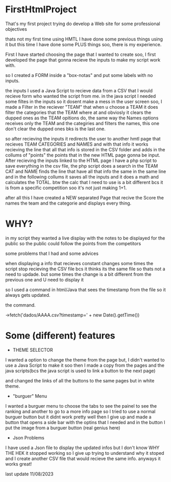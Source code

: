 # FirstHtmlProject
That's my first project trying do develop a Web site for some professional objectives

thats not my first time using HMTL I have done some previous things using it but this time I have done some PLUS things soo, there is my experience.


First I have started choosing the page that I wanted to create soo, I first developed the page that gonna recieve the inputs to make my script work with.

so I created a FORM inside a "box-notas" and put some labels with no inputs.

the inputs I used a Java Script to recieve data from a CSV that I would recieve form who wanted the script from me.
   in the java script I needed some filtes in the inputs so it dosent make a mess in the user screen soo, I made a Filter in the reciever "TEAM" that when u choose a TEAM
   it does filter the categories that the TEAM where at and obviosly it clears the dupped ones as the TEAM opitions do, the same way the Names options receives only the TEAM
   and the categiries and filters the names, this one don't clear the dupped ones bks is the last one.

so after recieving the inputs it redirects the user to another hmtl page that recieves TEAM CATEGORIES and NAMES and with that info it works recieving the line that all that
info is stored in the CSV folder and adds in the collums of "points" the points that in the new HTML page gonna be input.
After recieving the inputs linked to the HTML page I have a php script to save everything in the csv file, the php script does a search in the TEAM CAT and NAME
finds the line that have all that info the same in the same line and in the following collums it saves all the inputs and it does a math and calculates the TOTAL.
btw the calc that I need to use is a bit different bcs it is from a specific competition soo it's not just making 1+1.

after all this I have created a NEW separated Page that recive the Score the names the team and the categorie and displays every thing.

# WHY?
in my script they wanted a live display with the notes to be displayed for the public so the public could follow the points from the competitors

some problems that I had and some advices

when displaying a info that recieves constant changes some times the script stop recieving the CSV file bcs it thinks its the same file so thats not a need to updade.
but some times the change is a bit different from the previous one and U need to display it 

so I used a command in html/Java that sees the timestamp from the file so it always gets updated.

the command.

->fetch('dados/AAAA.csv?timestamp=' + new Date().getTime())
# Some (different) features

- THEME SELECTOR

I wanted a option to change the theme from the page but, I didn't wanted to use a Java Script to make it soo then I made a copy from the pages and the java scripts(bcs the java script is used to link a button to the next page)

and changed the links of all the buttons to the same pages but in white theme.

- "burguer" Menu

I wanted a burguer menu to choose the tabs to see the painel to see the ranking and another to go to a more info page so I tried to use a normal burguer button but it didnt work pretty well then I give up and made a button that opens a side bar with the optins that I needed and in the button I put the image from a burguer button (real genius here)

- Json Problems

I have used a Json file to display the updated infos but I don't know WHY THE HEK it stopped working so I give up trying to understand why it stoped and I create another CSV file that would recieve the same info. anyways it works great!

last update 11/08/2023

